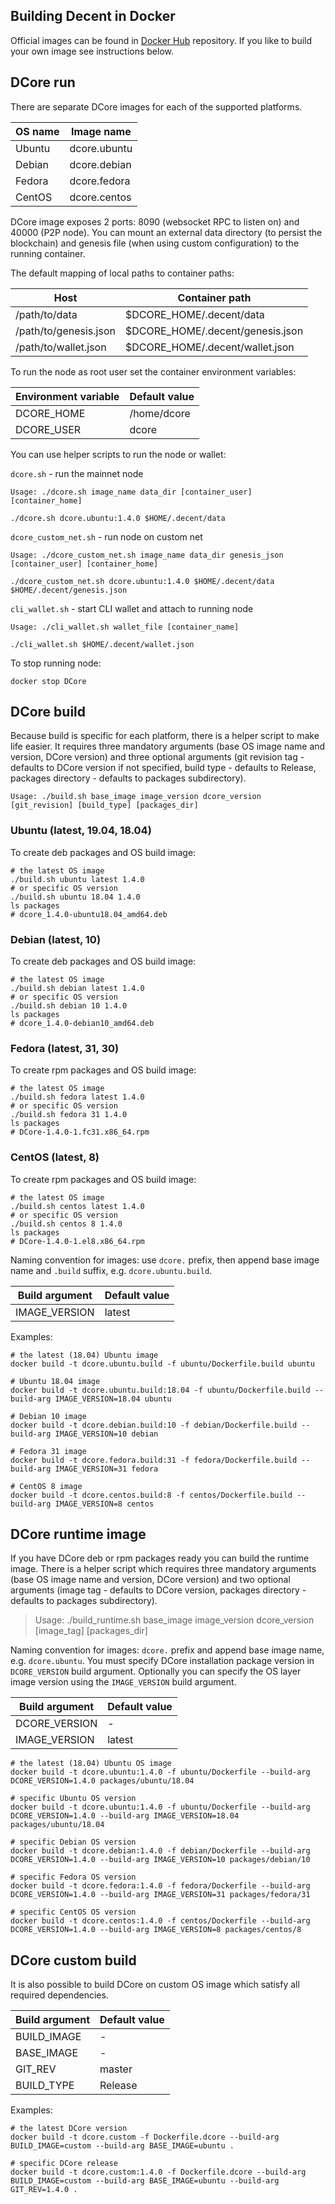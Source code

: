 Building Decent in Docker
-------------------------

Official images can be found in [Docker Hub](https://hub.docker.com/u/decentnetwork) repository. If you like to build your own image see instructions below.

## DCore run

There are separate DCore images for each of the supported platforms.

| OS name | Image name |
| ------- | ---------- |
| Ubuntu | dcore.ubuntu |
| Debian | dcore.debian |
| Fedora | dcore.fedora |
| CentOS | dcore.centos |

DCore image exposes 2 ports: 8090 (websocket RPC to listen on) and 40000 (P2P node).
You can mount an external data directory (to persist the blockchain) and genesis file (when using custom configuration) to the running container.

The default mapping of local paths to container paths:

| Host | Container path |
| ---- | -------------- |
| /path/to/data | $DCORE_HOME/.decent/data |
| /path/to/genesis.json | $DCORE_HOME/.decent/genesis.json |
| /path/to/wallet.json | $DCORE_HOME/.decent/wallet.json |

To run the node as root user set the container environment variables:

| Environment variable | Default value |
| -------------------- | ------------- |
| DCORE_HOME | /home/dcore |
| DCORE_USER | dcore |

You can use helper scripts to run the node or wallet:

`dcore.sh` - run the mainnet node

    Usage: ./dcore.sh image_name data_dir [container_user] [container_home]

    ./dcore.sh dcore.ubuntu:1.4.0 $HOME/.decent/data

`dcore_custom_net.sh` - run node on custom net

    Usage: ./dcore_custom_net.sh image_name data_dir genesis_json [container_user] [container_home]

    ./dcore_custom_net.sh dcore.ubuntu:1.4.0 $HOME/.decent/data $HOME/.decent/genesis.json

`cli_wallet.sh` - start CLI wallet and attach to running node

    Usage: ./cli_wallet.sh wallet_file [container_name]

    ./cli_wallet.sh $HOME/.decent/wallet.json

To stop running node:

    docker stop DCore

## DCore build

Because build is specific for each platform, there is a helper script to make life easier. It requires three mandatory arguments (base OS image name and version, DCore version) and three optional arguments (git revision tag - defaults to DCore version if not specified, build type - defaults to Release, packages directory - defaults to packages subdirectory).

    Usage: ./build.sh base_image image_version dcore_version [git_revision] [build_type] [packages_dir]

### Ubuntu (latest, 19.04, 18.04)

To create deb packages and OS build image:

    # the latest OS image
    ./build.sh ubuntu latest 1.4.0
    # or specific OS version
    ./build.sh ubuntu 18.04 1.4.0
    ls packages
    # dcore_1.4.0-ubuntu18.04_amd64.deb

### Debian (latest, 10)

To create deb packages and OS build image:

    # the latest OS image
    ./build.sh debian latest 1.4.0
    # or specific OS version
    ./build.sh debian 10 1.4.0
    ls packages
    # dcore_1.4.0-debian10_amd64.deb

### Fedora (latest, 31, 30)

To create rpm packages and OS build image:

    # the latest OS image
    ./build.sh fedora latest 1.4.0
    # or specific OS version
    ./build.sh fedora 31 1.4.0
    ls packages
    # DCore-1.4.0-1.fc31.x86_64.rpm

### CentOS (latest, 8)

To create rpm packages and OS build image:

    # the latest OS image
    ./build.sh centos latest 1.4.0
    # or specific OS version
    ./build.sh centos 8 1.4.0
    ls packages
    # DCore-1.4.0-1.el8.x86_64.rpm

Naming convention for images: use `dcore.` prefix, then append base image name and `.build` suffix, e.g. `dcore.ubuntu.build`.

| Build argument | Default value |
| --------------- | ------------- |
| IMAGE_VERSION | latest |

Examples:

    # the latest (18.04) Ubuntu image
    docker build -t dcore.ubuntu.build -f ubuntu/Dockerfile.build ubuntu

    # Ubuntu 18.04 image
    docker build -t dcore.ubuntu.build:18.04 -f ubuntu/Dockerfile.build --build-arg IMAGE_VERSION=18.04 ubuntu

    # Debian 10 image
    docker build -t dcore.debian.build:10 -f debian/Dockerfile.build --build-arg IMAGE_VERSION=10 debian

    # Fedora 31 image
    docker build -t dcore.fedora.build:31 -f fedora/Dockerfile.build --build-arg IMAGE_VERSION=31 fedora

    # CentOS 8 image
    docker build -t dcore.centos.build:8 -f centos/Dockerfile.build --build-arg IMAGE_VERSION=8 centos

## DCore runtime image

If you have DCore deb or rpm packages ready you can build the runtime image. There is a helper script which requires three mandatory arguments (base OS image name and version, DCore version) and two optional arguments (image tag - defaults to DCore version, packages directory - defaults to packages subdirectory).

> Usage: ./build_runtime.sh base_image image_version dcore_version [image_tag] [packages_dir]

Naming convention for images: `dcore.` prefix and append base image name, e.g. `dcore.ubuntu`. You must specify DCore installation package version in `DCORE_VERSION` build argument. Optionally you can specify the OS layer image version using the `IMAGE_VERSION` build argument.

| Build argument | Default value |
| --------------- | ------------- |
| DCORE_VERSION | - |
| IMAGE_VERSION | latest |

    # the latest (18.04) Ubuntu OS image
    docker build -t dcore.ubuntu:1.4.0 -f ubuntu/Dockerfile --build-arg DCORE_VERSION=1.4.0 packages/ubuntu/18.04

    # specific Ubuntu OS version
    docker build -t dcore.ubuntu:1.4.0 -f ubuntu/Dockerfile --build-arg DCORE_VERSION=1.4.0 --build-arg IMAGE_VERSION=18.04 packages/ubuntu/18.04

    # specific Debian OS version
    docker build -t dcore.debian:1.4.0 -f debian/Dockerfile --build-arg DCORE_VERSION=1.4.0 --build-arg IMAGE_VERSION=10 packages/debian/10

    # specific Fedora OS version
    docker build -t dcore.fedora:1.4.0 -f fedora/Dockerfile --build-arg DCORE_VERSION=1.4.0 --build-arg IMAGE_VERSION=31 packages/fedora/31

    # specific CentOS OS version
    docker build -t dcore.centos:1.4.0 -f centos/Dockerfile --build-arg DCORE_VERSION=1.4.0 --build-arg IMAGE_VERSION=8 packages/centos/8

## DCore custom build

It is also possible to build DCore on custom OS image which satisfy all required dependencies.

| Build argument | Default value |
| --------------- | ------------- |
| BUILD_IMAGE | - |
| BASE_IMAGE | - |
| GIT_REV | master |
| BUILD_TYPE | Release |

Examples:

    # the latest DCore version
    docker build -t dcore.custom -f Dockerfile.dcore --build-arg BUILD_IMAGE=custom --build-arg BASE_IMAGE=ubuntu .

    # specific DCore release
    docker build -t dcore.custom:1.4.0 -f Dockerfile.dcore --build-arg BUILD_IMAGE=custom --build-arg BASE_IMAGE=ubuntu --build-arg GIT_REV=1.4.0 .
